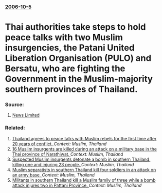 ### [2006-10-5](/news/2006/10/5/index.md)

#  Thai authorities take steps to hold peace talks with two Muslim insurgencies, the Patani United Liberation Organisation (PULO) and Bersatu, who are fighting the Government in the Muslim-majority southern provinces of Thailand. 




### Source:

1. [News Limited](http://www.news.com.au/story/0,10117,20529226-1702,00.html?from=public_rss)

### Related:

1. [Thailand agrees to peace talks with Muslim rebels for the first time after 20 years of conflict. ](/news/2013/02/28/thailand-agrees-to-peace-talks-with-muslim-rebels-for-the-first-time-after-20-years-of-conflict.md) _Context: Muslim, Thailand_
2. [16 Muslim insurgents are killed during an attack on a military base in the Thai province of Narathiwat. ](/news/2013/02/13/16-muslim-insurgents-are-killed-during-an-attack-on-a-military-base-in-the-thai-province-of-narathiwat.md) _Context: Muslim, Thailand_
3. [Suspected Muslim insurgents detonate a bomb in southern Thailand, killing one and injuring 23 people. ](/news/2011/04/18/suspected-muslim-insurgents-detonate-a-bomb-in-southern-thailand-killing-one-and-injuring-23-people.md) _Context: Muslim, Thailand_
4. [Muslim separatists in southern Thailand kill four soldiers in an attack on an army base. ](/news/2011/01/20/muslim-separatists-in-southern-thailand-kill-four-soldiers-in-an-attack-on-an-army-base.md) _Context: Muslim, Thailand_
5. [ Militants in southern Thailand kill a Muslim family of three while a bomb attack injures two in Pattani Province. ](/news/2009/12/4/militants-in-southern-thailand-kill-a-muslim-family-of-three-while-a-bomb-attack-injures-two-in-pattani-province.md) _Context: Muslim, Thailand_

